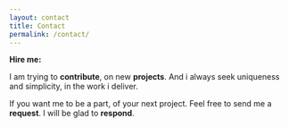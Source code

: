 ```yaml
---
layout: contact
title: Contact
permalink: /contact/
---
```

**Hire me:**

I am trying to **contribute**, on new **projects**.
And i always seek uniqueness and simplicity, in the work i deliver.

If you want me to be a part, of your next project. Feel free to send me a **request**. I will be glad to **respond**.
